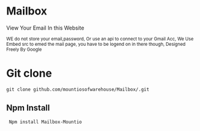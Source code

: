 # Mailbox
View Your Email In this Website

<small> WE do not store your email,password, Or use an api to connect to your Gmail Acc, We Use Embed src to emed the mail page, you have to be logend on in there though, Designed Freely By Google </small>

# Git clone

```git clone github.com/mountiosofwarehouse/Mailbox/.git```

## Npm Install

``` Npm install Mailbox-Mountio```

